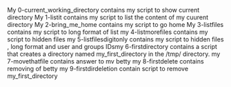 My 0-current_working_directory contains my  script to show current directory
My 1-listit contains my  script to list the content of my cuurent directory 
My 2-bring_me_home contains my script to go home
My 3-listfiles contains my script to long format of list
my 4-listmorefiles  contains my script to hidden files
my 5-listfilesdigitonly contains my script to hidden files , long format and user and groups IDsmy 6-firstdirectory contains a script that creates a directory named my_first_directory in the /tmp/ directory.
my 7-movethatfile contains answer to mv betty
my 8-firstdelete contains removing of betty
my 9-firstdirdeletion contain script to remove my_first_directory  
